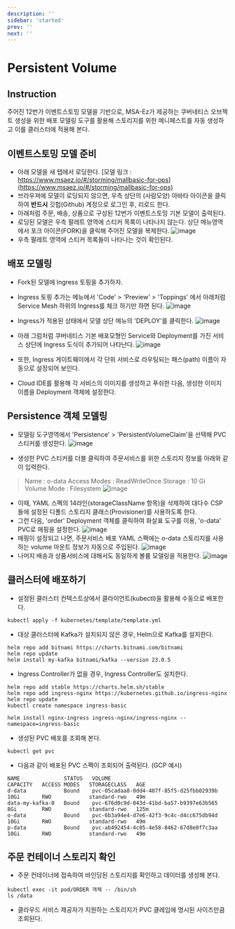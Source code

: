 ```yaml
---
description: ''
sidebar: 'started'
prev: ''
next: ''
---
```

# Persistent Volume

## Instruction

주어진 12번가 이벤트스토밍 모델을 기반으로, MSA-Ez가 제공하는 쿠버네티스 오브젝트 생성을 위한 배포 모델링 도구를 활용해 스토리지를 위한 메니페스트를 자동 생성하고 이를 클러스터에 적용해 본다.

## 이벤트스토밍 모델 준비

- 아래 모델을 새 탭에서 로딩한다.
[모델 링크 : https://www.msaez.io/#/storming/mallbasic-for-ops](https://www.msaez.io/#/storming/mallbasic-for-ops)
- 브라우져에 모델이 로딩되지 않으면, 우측 상단의 (사람모양) 아바타 아이콘을 클릭하여 **반드시** 깃헙(Github) 계정으로 로그인 후, 리로드 한다.
- 아래처럼 주문, 배송, 상품으로 구성된 12번가 이벤트스토밍 기본 모델이 출력된다.   
- 로딩된 모델은 우측 팔레트 영역에 스티커 목록이 나타나지 않는다. 상단 메뉴영역에서 포크 아이콘(FORK)을 클릭해 주어진 모델을 복제한다. 
![image](https://github.com/acmexii/demo/assets/35618409/1e16e849-7ae9-4b33-b39c-db4ef0939507)
- 우측 팔레트 영역에 스티커 목록들이 나타나는 것이 확인된다.


## 배포 모델링

- Fork된 모델에 Ingress 토핑을 추가하자. 
- Ingress 토핑 추가는 메뉴에서 'Code' > 'Preview' > 'Toppings' 에서 아래처럼 Service Mesh 하위의 Ingress를 체크 하기만 하면 된다.
![image](https://github.com/acmexii/demo/assets/35618409/a55fc02b-2c67-492e-a233-10aee09d3cee)

- Ingress가 적용된 상태에서 모델 상단 메뉴의 'DEPLOY'를 클릭한다.
![image](https://github.com/acmexii/demo/assets/35618409/07d45fce-528a-4261-a1e3-c100e068c6b0)

- 아래 그럼처럼 쿠버네티스 기본 배포모형인 Service와 Deployment를 가진 서비스 상단에 Ingress 도식이 추가되어 나타난다.
![image](https://github.com/acmexii/demo/assets/35618409/9a3ffc7d-4910-4b6f-b3a7-0178f15abb17)
- 또한, Ingress 게이트웨이에서 각 단위 서비스로 라우팅되는 패스(path) 이름이 자동으로 설정되어 보인다.

- Cloud IDE를 활용해 각 서비스의 이미지를 생성하고 푸쉬한 다음, 생성한 이미지 이름을 Deployment 객체에 설정한다. 

## Persistence 객체 모델링

- 모델링 도구영역에서 'Persistence' > 'PersistentVolumeClaim'을 선택해 PVC 스티커를 생성한다.
![image](https://github.com/acmexii/demo/assets/35618409/5d4b0cc8-7159-4aab-ab72-9c424efd896f)

- 생성한 PVC 스티커를 더블 클릭하여 주문서비스를 위한 스토리지 정보를 아래와 같이 입력한다. 
> Name : o-data
> Access Modes : ReadWriteOnce
> Storage : 10 Gi
> Volume Mode : Filesystem
![image](https://github.com/acmexii/demo/assets/35618409/298d7014-97f7-4eb8-b5e1-c8949989ca51)
- 이때, YAML 스펙의 14라인(storageClassName 항목)을 삭제하여 대다수 CSP들에 설정된 디폴드 스토리지 클래스(Provisioner)를 사용하도록 한다.
- 그런 다음, 'order' Deployment 객체를 클릭하여 화살표 도구를 이용, 'o-data' PVC로 매핑을 설정한다.
![image](https://github.com/acmexii/demo/assets/35618409/be3accc4-bda3-473d-8745-3e04eae4c2ac)
- 매핑이 설정되고 나면, 주문서비스 배포 YAML 스펙에는 o-data 스토리지를 사용하는 volume 마운트 정보가 자동으로 주입된다.
![image](https://github.com/acmexii/demo/assets/35618409/22696b78-e9a3-4b2e-afa9-06845f376174)
- 나머지 배송과 상품서비스에 대해서도 동일하게 볼륨 모델링을 적용한다.
![image](https://github.com/acmexii/demo/assets/35618409/e7f9d971-148c-4f7d-a9a0-ea90e3fdf300)


## 클러스터에 배포하기

- 설정된 클러스터 컨텍스트상에서 클라이언트(kubectl)을 활용해 수동으로 배포한다.
```
kubectl apply -f kubernetes/template/template.yml
```
- 대상 클러스터에 Kafka가 설치되지 않은 경우, Helm으로 Kafka를 설치한다.
```
helm repo add bitnami https://charts.bitnami.com/bitnami
helm repo update
helm install my-kafka bitnami/kafka --version 23.0.5
```
- Ingress Controller가 없을 경우, Ingress Controller도 설치한다.
```
helm repo add stable https://charts.helm.sh/stable
helm repo add ingress-nginx https://kubernetes.github.io/ingress-nginx
helm repo update
kubectl create namespace ingress-basic

helm install nginx-ingress ingress-nginx/ingress-nginx --namespace=ingress-basic
```

- 생성된 PVC 배포를 조회해 본다.
```
kubectl get pvc 
```
- 다음과 같이 배포된 PVC 스펙이 조회되어 출력된다. (GCP 예시)
```
NAME              STATUS   VOLUME                                     CAPACITY   ACCESS MODES   STORAGECLASS   AGE
d-data            Bound    pvc-05cadaa8-0dd4-407f-85f5-d25fbb02939b   10Gi       RWO            standard-rwo   49m
data-my-kafka-0   Bound    pvc-676d0c9d-043d-41bd-ba57-b9397e63b565   8Gi        RWO            standard-rwo   125m
o-data            Bound    pvc-6b3a94e4-d7e6-42f3-9c4c-d4cc675db94d   10Gi       RWO            standard-rwo   49m
p-data            Bound    pvc-ab492454-4c05-4e58-8462-67d8e0f7c3aa   10Gi       RWO            standard-rwo   49m
```

## 주문 컨테이너 스토리지 확인

- 주문 컨테이너에 접속하여 바인딩된 스토리지를 확인하고 데이터를 생성해 본다. 
```
kubectl exec -it pod/ORDER 객체 -- /bin/sh
ls /data
```
- 클라우드 서비스 제공자가 지원하는 스토리지가 PVC 클레임에 명시된 사이즈만큼 조회된다.

